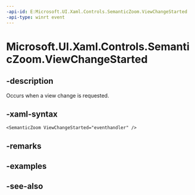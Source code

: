 ```yaml
---
-api-id: E:Microsoft.UI.Xaml.Controls.SemanticZoom.ViewChangeStarted
-api-type: winrt event
---
```


<!-- Event syntax
public event Windows.UI.Xaml.Controls.SemanticZoomViewChangedEventHandler ViewChangeStarted
-->

# Microsoft.UI.Xaml.Controls.SemanticZoom.ViewChangeStarted

## -description
Occurs when a view change is requested.

## -xaml-syntax
```xaml
<SemanticZoom ViewChangeStarted="eventhandler" />
```


## -remarks

## -examples

## -see-also
